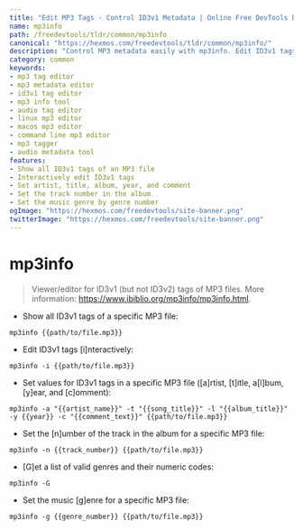 ```yaml
---
title: "Edit MP3 Tags - Control ID3v1 Metadata | Online Free DevTools by Hexmos"
name: mp3info
path: /freedevtools/tldr/common/mp3info
canonical: "https://hexmos.com/freedevtools/tldr/common/mp3info/"
description: "Control MP3 metadata easily with mp3info. Edit ID3v1 tags, manage artist, title, and album information. Free online tool, no registration required."
category: common
keywords:
- mp3 tag editor
- mp3 metadata editor
- id3v1 tag editor
- mp3 info tool
- audio tag editor
- linux mp3 editor
- macos mp3 editor
- command line mp3 editor
- mp3 tagger
- audio metadata tool
features:
- Show all ID3v1 tags of an MP3 file
- Interactively edit ID3v1 tags
- Set artist, title, album, year, and comment
- Set the track number in the album
- Set the music genre by genre number
ogImage: "https://hexmos.com/freedevtools/site-banner.png"
twitterImage: "https://hexmos.com/freedevtools/site-banner.png"
---
```


# mp3info

> Viewer/editor for ID3v1 (but not ID3v2) tags of MP3 files.
> More information: <https://www.ibiblio.org/mp3info/mp3info.html>.

- Show all ID3v1 tags of a specific MP3 file:

`mp3info {{path/to/file.mp3}}`

- Edit ID3v1 tags [i]nteractively:

`mp3info -i {{path/to/file.mp3}}`

- Set values for ID3v1 tags in a specific MP3 file ([a]rtist, [t]itle, a[l]bum, [y]ear, and [c]omment):

`mp3info -a "{{artist_name}}" -t "{{song_title}}" -l "{{album_title}}" -y {{year}} -c "{{comment_text}}" {{path/to/file.mp3}}`

- Set the [n]umber of the track in the album for a specific MP3 file:

`mp3info -n {{track_number}} {{path/to/file.mp3}}`

- [G]et a list of valid genres and their numeric codes:

`mp3info -G`

- Set the music [g]enre for a specific MP3 file:

`mp3info -g {{genre_number}} {{path/to/file.mp3}}`
